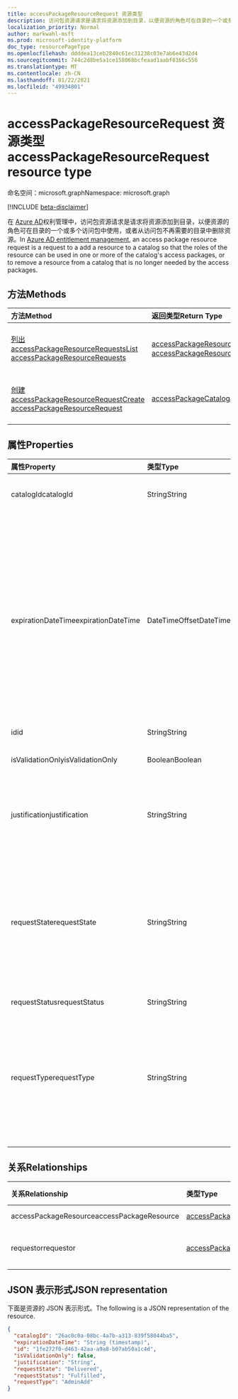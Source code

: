 ```yaml
---
title: accessPackageResourceRequest 资源类型
description: 访问包资源请求是请求将资源添加到目录，以便资源的角色可在目录的一个或多个访问包中使用。
localization_priority: Normal
author: markwahl-msft
ms.prod: microsoft-identity-platform
doc_type: resourcePageType
ms.openlocfilehash: ddddea13ceb2840c61ec31238c03e7ab6e43d2d4
ms.sourcegitcommit: 744c2d8be5a1ce158068bcfeaad1aabf8166c556
ms.translationtype: MT
ms.contentlocale: zh-CN
ms.lasthandoff: 01/22/2021
ms.locfileid: "49934801"
---
```

# <a name="accesspackageresourcerequest-resource-type"></a><span data-ttu-id="3becc-103">accessPackageResourceRequest 资源类型</span><span class="sxs-lookup"><span data-stu-id="3becc-103">accessPackageResourceRequest resource type</span></span>

<span data-ttu-id="3becc-104">命名空间：microsoft.graph</span><span class="sxs-lookup"><span data-stu-id="3becc-104">Namespace: microsoft.graph</span></span>

[!INCLUDE [beta-disclaimer](../../includes/beta-disclaimer.md)]

<span data-ttu-id="3becc-105">在 [Azure AD](entitlementmanagement-root.md)权利管理中，访问包资源请求是请求将资源添加到目录，以便资源的角色可在目录的一个或多个访问包中使用，或者从访问包不再需要的目录中删除资源。</span><span class="sxs-lookup"><span data-stu-id="3becc-105">In [Azure AD entitlement management](entitlementmanagement-root.md), an access package resource request is a request to a add a resource to a catalog so that the roles of the resource can be used in one or more of the catalog's access packages, or to remove a resource from a catalog that is no longer needed by the access packages.</span></span>

## <a name="methods"></a><span data-ttu-id="3becc-106">方法</span><span class="sxs-lookup"><span data-stu-id="3becc-106">Methods</span></span>

| <span data-ttu-id="3becc-107">方法</span><span class="sxs-lookup"><span data-stu-id="3becc-107">Method</span></span>       | <span data-ttu-id="3becc-108">返回类型</span><span class="sxs-lookup"><span data-stu-id="3becc-108">Return Type</span></span> | <span data-ttu-id="3becc-109">说明</span><span class="sxs-lookup"><span data-stu-id="3becc-109">Description</span></span> |
|:-------------|:------------|:------------|
| [<span data-ttu-id="3becc-110">列出 accessPackageResourceRequests</span><span class="sxs-lookup"><span data-stu-id="3becc-110">List accessPackageResourceRequests</span></span>](../api/accesspackageresourcerequest-list.md) | <span data-ttu-id="3becc-111">[accessPackageResourceRequest](accesspackageresourcerequest.md) 集合</span><span class="sxs-lookup"><span data-stu-id="3becc-111">[accessPackageResourceRequest](accesspackageresourcerequest.md) collection</span></span> | <span data-ttu-id="3becc-112">检索 **accessPackageResourceRequest 对象** 的列表。</span><span class="sxs-lookup"><span data-stu-id="3becc-112">Retrieve a list of **accessPackageResourceRequest** objects.</span></span> |
| [<span data-ttu-id="3becc-113">创建 accessPackageResourceRequest</span><span class="sxs-lookup"><span data-stu-id="3becc-113">Create accessPackageResourceRequest</span></span>](../api/accesspackageresourcerequest-post.md) | [<span data-ttu-id="3becc-114">accessPackageCatalog</span><span class="sxs-lookup"><span data-stu-id="3becc-114">accessPackageCatalog</span></span>](accesspackageresourcerequest.md) | <span data-ttu-id="3becc-115">创建新的 **accessPackageResourceRequest** 对象。</span><span class="sxs-lookup"><span data-stu-id="3becc-115">Create a new **accessPackageResourceRequest** object.</span></span> |

## <a name="properties"></a><span data-ttu-id="3becc-116">属性</span><span class="sxs-lookup"><span data-stu-id="3becc-116">Properties</span></span>

| <span data-ttu-id="3becc-117">属性</span><span class="sxs-lookup"><span data-stu-id="3becc-117">Property</span></span>     | <span data-ttu-id="3becc-118">类型</span><span class="sxs-lookup"><span data-stu-id="3becc-118">Type</span></span>        | <span data-ttu-id="3becc-119">说明</span><span class="sxs-lookup"><span data-stu-id="3becc-119">Description</span></span> |
|:-------------|:------------|:------------|
|<span data-ttu-id="3becc-120">catalogId</span><span class="sxs-lookup"><span data-stu-id="3becc-120">catalogId</span></span>|<span data-ttu-id="3becc-121">String</span><span class="sxs-lookup"><span data-stu-id="3becc-121">String</span></span>|<span data-ttu-id="3becc-122">访问包目录的唯一 ID。</span><span class="sxs-lookup"><span data-stu-id="3becc-122">The unique ID of the access package catalog.</span></span>|
|<span data-ttu-id="3becc-123">expirationDateTime</span><span class="sxs-lookup"><span data-stu-id="3becc-123">expirationDateTime</span></span>|<span data-ttu-id="3becc-124">DateTimeOffset</span><span class="sxs-lookup"><span data-stu-id="3becc-124">DateTimeOffset</span></span>|<span data-ttu-id="3becc-p101">时间戳类型表示使用 ISO 8601 格式的日期和时间信息，并且始终处于 UTC 时间。例如，2014 年 1 月 1 日午夜 UTC 如下所示：`'2014-01-01T00:00:00Z'`</span><span class="sxs-lookup"><span data-stu-id="3becc-p101">The Timestamp type represents date and time information using ISO 8601 format and is always in UTC time. For example, midnight UTC on Jan 1, 2014 would look like this: `'2014-01-01T00:00:00Z'`</span></span>|
|<span data-ttu-id="3becc-127">id</span><span class="sxs-lookup"><span data-stu-id="3becc-127">id</span></span>|<span data-ttu-id="3becc-128">String</span><span class="sxs-lookup"><span data-stu-id="3becc-128">String</span></span>| <span data-ttu-id="3becc-129">只读。</span><span class="sxs-lookup"><span data-stu-id="3becc-129">Read-only.</span></span>|
|<span data-ttu-id="3becc-130">isValidationOnly</span><span class="sxs-lookup"><span data-stu-id="3becc-130">isValidationOnly</span></span>|<span data-ttu-id="3becc-131">Boolean</span><span class="sxs-lookup"><span data-stu-id="3becc-131">Boolean</span></span>|<span data-ttu-id="3becc-132">如果设置，则不添加资源。</span><span class="sxs-lookup"><span data-stu-id="3becc-132">If set, does not add the resource.</span></span>|
|<span data-ttu-id="3becc-133">justification</span><span class="sxs-lookup"><span data-stu-id="3becc-133">justification</span></span>|<span data-ttu-id="3becc-134">String</span><span class="sxs-lookup"><span data-stu-id="3becc-134">String</span></span>|<span data-ttu-id="3becc-135">请求者添加或删除资源的理由。</span><span class="sxs-lookup"><span data-stu-id="3becc-135">The requestor's justification for adding or removing the resource.</span></span>|
|<span data-ttu-id="3becc-136">requestState</span><span class="sxs-lookup"><span data-stu-id="3becc-136">requestState</span></span>|<span data-ttu-id="3becc-137">String</span><span class="sxs-lookup"><span data-stu-id="3becc-137">String</span></span>| <span data-ttu-id="3becc-138">服务能否将资源添加到目录的结果。</span><span class="sxs-lookup"><span data-stu-id="3becc-138">The outcome of whether the service was able to add the resource to the catalog.</span></span>  <span data-ttu-id="3becc-139">该值是 `Delivered` 添加或删除资源。</span><span class="sxs-lookup"><span data-stu-id="3becc-139">The value is `Delivered` if the resource was added or removed.</span></span> <span data-ttu-id="3becc-140">只读。</span><span class="sxs-lookup"><span data-stu-id="3becc-140">Read-Only.</span></span>|
|<span data-ttu-id="3becc-141">requestStatus</span><span class="sxs-lookup"><span data-stu-id="3becc-141">requestStatus</span></span>|<span data-ttu-id="3becc-142">String</span><span class="sxs-lookup"><span data-stu-id="3becc-142">String</span></span>|<span data-ttu-id="3becc-143">只读。</span><span class="sxs-lookup"><span data-stu-id="3becc-143">Read-only.</span></span>|
|<span data-ttu-id="3becc-144">requestType</span><span class="sxs-lookup"><span data-stu-id="3becc-144">requestType</span></span>|<span data-ttu-id="3becc-145">String</span><span class="sxs-lookup"><span data-stu-id="3becc-145">String</span></span>|<span data-ttu-id="3becc-146">用于 `AdminAdd` 添加资源（如果调用方是管理员或资源所有者） `AdminRemove` 或删除资源。</span><span class="sxs-lookup"><span data-stu-id="3becc-146">Use `AdminAdd` to add a resource, if the caller is an administrator or resource owner, or `AdminRemove` to remove a resource.</span></span> |

## <a name="relationships"></a><span data-ttu-id="3becc-147">关系</span><span class="sxs-lookup"><span data-stu-id="3becc-147">Relationships</span></span>

| <span data-ttu-id="3becc-148">关系</span><span class="sxs-lookup"><span data-stu-id="3becc-148">Relationship</span></span> | <span data-ttu-id="3becc-149">类型</span><span class="sxs-lookup"><span data-stu-id="3becc-149">Type</span></span>        | <span data-ttu-id="3becc-150">说明</span><span class="sxs-lookup"><span data-stu-id="3becc-150">Description</span></span> |
|:-------------|:------------|:------------|
|<span data-ttu-id="3becc-151">accessPackageResource</span><span class="sxs-lookup"><span data-stu-id="3becc-151">accessPackageResource</span></span>|[<span data-ttu-id="3becc-152">accessPackageResource</span><span class="sxs-lookup"><span data-stu-id="3becc-152">accessPackageResource</span></span>](accesspackageresource.md)| <span data-ttu-id="3becc-153">可为 Null。</span><span class="sxs-lookup"><span data-stu-id="3becc-153">Nullable.</span></span>|
|<span data-ttu-id="3becc-154">requestor</span><span class="sxs-lookup"><span data-stu-id="3becc-154">requestor</span></span>|[<span data-ttu-id="3becc-155">accessPackageSubject</span><span class="sxs-lookup"><span data-stu-id="3becc-155">accessPackageSubject</span></span>](accesspackagesubject.md)| <span data-ttu-id="3becc-p103">只读。可为空。</span><span class="sxs-lookup"><span data-stu-id="3becc-p103">Read-only. Nullable.</span></span>|

## <a name="json-representation"></a><span data-ttu-id="3becc-158">JSON 表示形式</span><span class="sxs-lookup"><span data-stu-id="3becc-158">JSON representation</span></span>

<span data-ttu-id="3becc-159">下面是资源的 JSON 表示形式。</span><span class="sxs-lookup"><span data-stu-id="3becc-159">The following is a JSON representation of the resource.</span></span>

<!-- {
  "blockType": "resource",
  "optionalProperties": [

  ],
  "@odata.type": "microsoft.graph.accessPackageResourceRequest",
  "baseType": "",
  "keyProperty": "id"
}-->

```json
{
  "catalogId": "26ac0c0a-08bc-4a7b-a313-839f58044ba5",
  "expirationDateTime": "String (timestamp)",
  "id": "1fe272f0-d463-42aa-a9a8-b07ab50a1c4d",
  "isValidationOnly": false,
  "justification": "String",
  "requestState": "Delivered",
  "requestStatus": "Fulfilled",
  "requestType": "AdminAdd"
}
```

<!-- uuid: 16cd6b66-4b1a-43a1-adaf-3a886856ed98
2019-02-04 14:57:30 UTC -->
<!-- {
  "type": "#page.annotation",
  "description": "accessPackageResourceRequest resource",
  "keywords": "",
  "section": "documentation",
  "tocPath": ""
}-->



